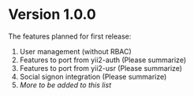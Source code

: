 Version 1.0.0
=============

The features planned for first release:

1. User management (without RBAC)
2. Features to port from yii2-auth (Please summarize)
3. Features to port from yii2-usr (Please summarize) 
4. Social signon integration (Please summarize)
5. _More to be added to this list_

